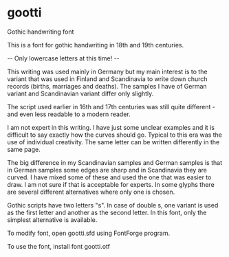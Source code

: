 # gootti
Gothic handwriting font

This is a font for gothic handwriting in 18th and 19th centuries.

-- Only lowercase letters at this time! --

This writing was used mainly in Germany but my main interest is to the variant that was used in Finland and Scandinavia
to write down church records (births, marriages and deaths). The samples I have of German variant and Scandinavian
variant differ only slightly.

The script used earlier in 16th and 17th centuries was still quite different - and even less readable
to a modern reader.

I am not expert in this writing. I have just some unclear examples and it is difficult to say exactly how the
curves should go. Typical to this era was the use of individual creativity. The same letter can be written
differently in the same page.

The big difference in my Scandinavian samples and German samples is that in German samples some edges are sharp
and in Scandinavia they are curved. I have mixed some of these and used the one that was easier to draw.
I am not sure if that is acceptable for experts. In some glyphs there are several different alternatives where
only one is chosen.

Gothic scripts have two letters "s". In case of double s, one variant is used as the first letter and another
as the second letter. In this font, only the simplest alternative is available.

To modify font, open gootti.sfd using FontForge program.

To use the font, install font gootti.otf
